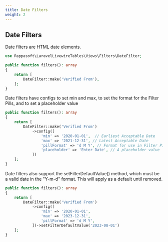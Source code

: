 ```yaml
---
title: Date Filters
weight: 2
---
```


## Date Filters

Date filters are HTML date elements.

```php
use Rappasoft\LaravelLivewireTables\Views\Filters\DateFilter;

public function filters(): array
{
    return [
        DateFilter::make('Verified From'),
    ];
}
```

Date filters have configs to set min and max, to set the format for the Filter Pills, and to set a placeholder value

```php
public function filters(): array
{
    return [
        DateFilter::make('Verified From')
            ->config([
                'min' => '2020-01-01',  // Earliest Acceptable Date
                'max' => '2021-12-31', // Latest Acceptable Date
                'pillFormat' => 'd M Y', // Format for use in Filter Pills
                'placeholder' => 'Enter Date', // A placeholder value
            ])
    ];
}
```

Date filters also support the setFilterDefaultValue() method, which must be a valid date in the "Y-m-d" format.  This will apply as a default until removed.
```php
public function filters(): array
{
    return [
        DateFilter::make('Verified From')
            ->config([
                'min' => '2020-01-01',
                'max' => '2023-12-31',
                'pillFormat' => 'd M Y',
            ])->setFilterDefaultValue('2023-08-01')
    ];
}
```
                    

